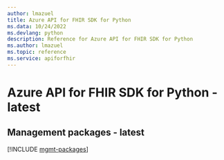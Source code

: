 ```yaml
---
author: lmazuel
title: Azure API for FHIR SDK for Python
ms.data: 10/24/2022
ms.devlang: python
description: Reference for Azure API for FHIR SDK for Python
ms.author: lmazuel
ms.topic: reference
ms.service: apiforfhir
---
```

# Azure API for FHIR SDK for Python - latest

## Management packages - latest
[!INCLUDE [mgmt-packages](api-for-fhir-mgmt-index.md)]